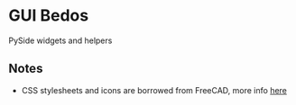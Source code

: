 # GUI Bedos

PySide widgets and helpers

## Notes

- CSS stylesheets and icons are borrowed from FreeCAD, more info 
[here](https://github.com/FreeCAD/FreeCAD/tree/master/src/Gui/Stylesheets)
